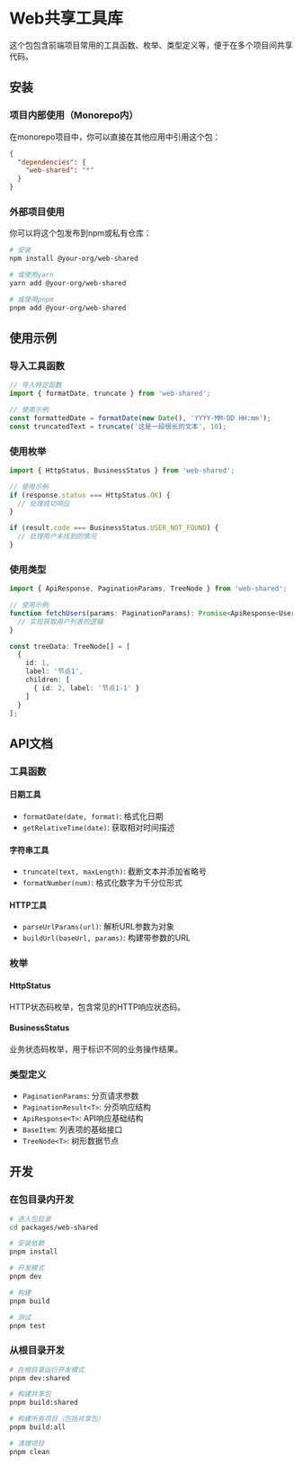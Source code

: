 # Web共享工具库

这个包包含前端项目常用的工具函数、枚举、类型定义等，便于在多个项目间共享代码。

## 安装

### 项目内部使用（Monorepo内）

在monorepo项目中，你可以直接在其他应用中引用这个包：

```json
{
  "dependencies": {
    "web-shared": "*"
  }
}
```

### 外部项目使用

你可以将这个包发布到npm或私有仓库：

```bash
# 安装
npm install @your-org/web-shared

# 或使用yarn
yarn add @your-org/web-shared

# 或使用pnpm
pnpm add @your-org/web-shared
```

## 使用示例

### 导入工具函数

```typescript
// 导入特定函数
import { formatDate, truncate } from 'web-shared';

// 使用示例
const formattedDate = formatDate(new Date(), 'YYYY-MM-DD HH:mm');
const truncatedText = truncate('这是一段很长的文本', 10);
```

### 使用枚举

```typescript
import { HttpStatus, BusinessStatus } from 'web-shared';

// 使用示例
if (response.status === HttpStatus.OK) {
  // 处理成功响应
}

if (result.code === BusinessStatus.USER_NOT_FOUND) {
  // 处理用户未找到的情况
}
```

### 使用类型

```typescript
import { ApiResponse, PaginationParams, TreeNode } from 'web-shared';

// 使用示例
function fetchUsers(params: PaginationParams): Promise<ApiResponse<User[]>> {
  // 实现获取用户列表的逻辑
}

const treeData: TreeNode[] = [
  {
    id: 1,
    label: '节点1',
    children: [
      { id: 2, label: '节点1-1' }
    ]
  }
];
```

## API文档

### 工具函数

#### 日期工具

- `formatDate(date, format)`: 格式化日期
- `getRelativeTime(date)`: 获取相对时间描述

#### 字符串工具

- `truncate(text, maxLength)`: 截断文本并添加省略号
- `formatNumber(num)`: 格式化数字为千分位形式

#### HTTP工具

- `parseUrlParams(url)`: 解析URL参数为对象
- `buildUrl(baseUrl, params)`: 构建带参数的URL

### 枚举

#### HttpStatus

HTTP状态码枚举，包含常见的HTTP响应状态码。

#### BusinessStatus

业务状态码枚举，用于标识不同的业务操作结果。

### 类型定义

- `PaginationParams`: 分页请求参数
- `PaginationResult<T>`: 分页响应结构
- `ApiResponse<T>`: API响应基础结构
- `BaseItem`: 列表项的基础接口
- `TreeNode<T>`: 树形数据节点

## 开发

### 在包目录内开发

```bash
# 进入包目录
cd packages/web-shared

# 安装依赖
pnpm install

# 开发模式
pnpm dev

# 构建
pnpm build

# 测试
pnpm test
```

### 从根目录开发

```bash
# 在根目录运行开发模式
pnpm dev:shared

# 构建共享包
pnpm build:shared

# 构建所有项目（包括共享包）
pnpm build:all

# 清理项目
pnpm clean
```